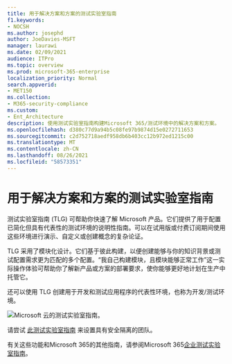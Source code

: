 ```yaml
---
title: 用于解决方案和方案的测试实验室指南
f1.keywords:
- NOCSH
ms.author: josephd
author: JoeDavies-MSFT
manager: laurawi
ms.date: 02/09/2021
audience: ITPro
ms.topic: overview
ms.prod: microsoft-365-enterprise
localization_priority: Normal
search.appverid:
- MET150
ms.collection:
- M365-security-compliance
ms.custom:
- Ent_Architecture
description: 使用测试实验室指南构建Microsoft 365/测试环境中的解决方案和方案。
ms.openlocfilehash: d380c77d9a94b5c08fe97b9874d15e0272711653
ms.sourcegitcommit: c2d752718aedf958db6b403cc12b972ed1215c00
ms.translationtype: MT
ms.contentlocale: zh-CN
ms.lasthandoff: 08/26/2021
ms.locfileid: "58573351"
---
```

# <a name="test-lab-guides-for-solutions-and-scenarios"></a>用于解决方案和方案的测试实验室指南

测试实验室指南 (TLG) 可帮助你快速了解 Microsoft 产品。它们提供了用于配置已简化但具有代表性的测试环境的说明性指南。可以在试用版或付费订阅期间使用这些环境进行演示、自定义或创建概念的复杂论证。 

TLG 采用了模块化设计。它们基于彼此构建，以便创建能够与你的知识背景或测试配置需求更为匹配的多个配置。“我自己构建模块，且模块能够正常工作”这一实际操作体验可帮助你了解新产品或方案的部署要求，使你能够更好地计划在生产中托管它。

还可以使用 TLG 创建用于开发和测试应用程序的代表性环境，也称为开发/测试环境。
  
![Microsoft 云的测试实验室指南。](../media/m365-enterprise-test-lab-guides/cloud-tlg-icon.png)

请尝试 [此测试实验室指南](team-security-isolation-dev-test.md) 来设置具有安全隔离的团队。

有关这些功能和Microsoft 365的其他指南，请参阅Microsoft 365[企业测试实验室指南](../enterprise/m365-enterprise-test-lab-guides.md)。